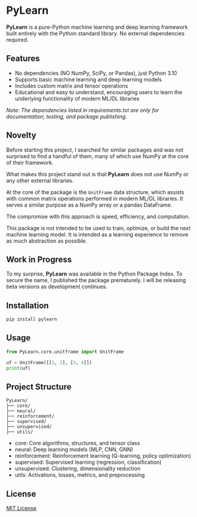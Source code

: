 # PyLearn

**PyLearn** is a pure-Python machine learning and deep learning framework built entirely with the Python standard library. No external dependencies required.

## Features
- No dependencies (NO NumPy, SciPy, or Pandas), just Python 3.10
- Supports basic machine learning and deep learning models
- Includes custom matrix and tensor operations
- Educational and easy to understand, encouraging users to learn the underlying functionality of modern ML/DL libraries

*Note: The dependencies listed in requirements.txt are only for documentation, testing, and package publishing.*

## Novelty

Before starting this project, I searched for similar packages and was not surprised to find a handful of them, many of which use NumPy at the core of their framework.

What makes this project stand out is that **PyLearn** does not use NumPy or any other external libraries.

At the core of the package is the `UnitFrame` data structure, which assists with common matrix operations performed in modern ML/DL libraries. It serves a similar purpose as a NumPy array or a pandas DataFrame.

The compromise with this approach is speed, efficiency, and computation.

This package is not intended to be used to train, optimize, or build the next machine learning model. It is intended as a learning experience to remove as much abstraction as possible.

## Work in Progress

To my surprise, **PyLearn** was available in the Python Package Index. To secure the name, I published the package prematurely. I will be releasing beta versions as development continues.

## Installation

```bash
pip install pylearn
```

## Usage

```python
from PyLearn.core.unitframe import UnitFrame

uf = UnitFrame([[1, 2], [3, 4]])
print(uf)
```

## Project Structure

```plaintext
PyLearn/
├── core/           
├── neural/         
├── reinforcement/  
├── supervised/     
├── unsupervised/   
├── utils/          
```

- core: Core algorithms, structures, and tensor class
- neural: Deep learning models (MLP, CNN, GNN)
- reinforcement: Reinforcement learning (Q-learning, policy optimization)
- supervised: Supervised learning (regression, classification)
- unsupervised: Clustering, dimensionality reduction
- utils: Activations, losses, metrics, and preprocessing

## License

[MIT License](/LICENSE)